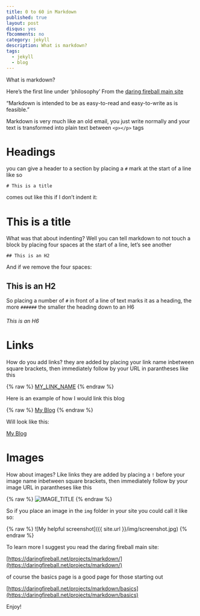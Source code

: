 ```yaml
---
title: 0 to 60 in Markdown
published: true
layout: post
disqus: yes
fbcomments: no
category: jekyll
description: What is markdown?
tags: 
  - jekyll
  - blog
---
```


What is markdown?

Here’s the first line under ‘philosophy’ From the [daring fireball main site](https://daringfireball.net/projects/markdown/syntax) 

“Markdown is intended to be as easy-to-read and easy-to-write as is feasible.”

Markdown is very much like an old email, you just write normally and your text is transformed into plain text between `<p></p>` tags

# Headings

you can give a header to a section by placing a `#` mark at the start of a line like so

    # This is a title

comes out like this if I don’t indent it:

# This is a title

What was that about indenting?  Well you can tell markdown to not touch a block by placing four spaces at the start of a line, let’s see another

    ## This is an H2

And if we remove the four spaces:

## This is an H2

So placing a number of `#` in front of a line of text marks it as a heading, the more `######` the smaller the heading down to an H6

###### This is an H6

# Links

How do you add links? they are added by placing your link name inbetween square brackets, then immediately follow by your URL in parantheses like this

{% raw  %}
    [MY_LINK_NAME](http://example.com/)
{% endraw  %}

Here is an example of how I would link this blog

{% raw  %}
    [My Blog](http://joshuacox.github.io/)
{% endraw  %}

Will look like this:

[My Blog](http://joshuacox.github.io/)

# Images

How about images? Like links they are added by placing a `!` before your image name inbetween square brackets, then immediately follow by your image URL in parantheses like this

{% raw  %}
    ![IMAGE_TITLE](PICTURE_URL)
{% endraw  %}

So if you place an image in the `img` folder in your site you could call it like so:

{% raw  %}
    ![My helpful screenshot]({{ site.url }}/img/screenshot.jpg)
{% endraw  %}

To learn more I suggest you read the daring fireball main site:

[https://daringfireball.net/projects/markdown/](https://daringfireball.net/projects/markdown/)

of course the basics page is a good page for those starting out

[https://daringfireball.net/projects/markdown/basics](https://daringfireball.net/projects/markdown/basics)

Enjoy!
